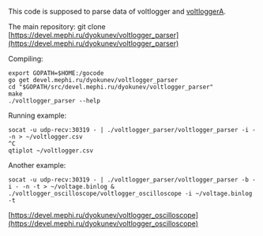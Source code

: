 This code is supposed to parse data of voltlogger and [voltloggerA](https://devel.mephi.ru/dyokunev/voltloggerA).

The main repository: git clone [https://devel.mephi.ru/dyokunev/voltlogger_parser](https://devel.mephi.ru/dyokunev/voltlogger_parser)

Compiling:

    export GOPATH=$HOME:/gocode
    go get devel.mephi.ru/dyokunev/voltlogger_parser
    cd "$GOPATH/src/devel.mephi.ru/dyokunev/voltlogger_parser"
    make
    ./voltlogger_parser --help

Running example:

    socat -u udp-recv:30319 - | ./voltlogger_parser/voltlogger_parser -i - -n > ~/voltlogger.csv
    ^C
    qtiplot ~/voltlogger.csv

Another example:

    socat -u udp-recv:30319 - | ./voltlogger_parser/voltlogger_parser -b -i - -n -t > ~/voltage.binlog &
    ./voltlogger_oscilloscope/voltlogger_oscilloscope -i ~/voltage.binlog -t

[https://devel.mephi.ru/dyokunev/voltlogger_oscilloscope](https://devel.mephi.ru/dyokunev/voltlogger_oscilloscope)

